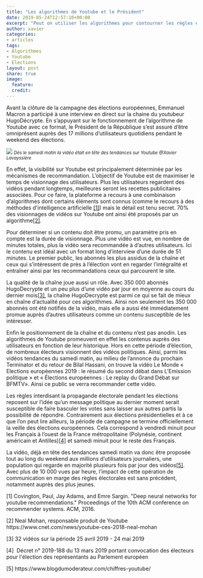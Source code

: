 ```yaml
---
title: "Les algorithmes de Youtube et le Président"
date: 2019-05-24T12:57:10+00:00
excerpt: "Peut on utiliser les algorithmes pour contourner les règles électorales?"
author: xavier
categories:
- articles
tags:
- Algorithmes
- Youtube
- Elections
layout: post
share: true
image:
  feature: 
  credit: 
---
```

Avant la clôture de la campagne des élections européennes, Emmanuel Macron a participé à une interview en direct sur la chaine du youtubeur HugoDécrypte. En s’appuyant sur le fonctionnement de l’algorithme de Youtube avec ce format, le Président de la République s’est assuré d’être omniprésent auprès des 17 millions d’utilisateurs quotidiens pendant le weekend des élections. 

<img class="center-image" src="{{ site.url }}/images/meme-et-president.png">
<small><i>Dès le samedi matin la vidéo était en tête des tendances sur Youtube @Xavier Lavayssière</i></small>

En effet, la visibilité sur Youtube est principalement déterminée par les mécanismes de recommandation. L’objectif de Youtube est de maximiser le temps de visionnage des utilisateurs. Plus les utilisateurs regardent des vidéos pendant longtemps, meilleures seront les recettes publicitaires associées. Pour ce faire, la plateforme a recours à une combinaison d’algorithmes dont certains éléments sont connus (comme le recours à des méthodes d'intelligence artificielle [[1]](#ref1)) mais le détail est tenu secret. 70% des visionnages de vidéos sur Youtube ont ainsi été proposés par un algorithme[[2]](#ref2).

Pour déterminer si un contenu doit être promu, un paramètre pris en compte est la durée de visionnage. Plus une vidéo est vue, en nombre de minutes totales, plus la vidéo sera recommandée à d’autres utilisateurs. Ici le contenu est idéal avec un format long d’interview d’une durée de 51 minutes. Le premier public, les abonnés les plus assidus de la chaîne et ceux qui s’intéressent de près à l’élection vont en regarder l’intégralité et entraîner ainsi par les recommandations ceux qui parcourent le site. 

La qualité de la chaîne joue aussi un rôle. Avec 350 000 abonnés  HugoDecrypte et un peu plus d’une vidéo par jour en moyenne au cours du dernier mois[[3]](#ref3), la chaîne HugoDecrypte est parmi ce qui se fait de mieux en chaîne d’actualité pour ces algorithmes. Ainsi non seulement les 350 000 abonnés ont été notifiés de la vidéo, mais elle a aussi été immédiatement promue auprès d’autres utilisateurs comme un contenu susceptible de les intéresser. 

Enfin le positionnement de la chaîne et du contenu n’est pas anodin. Les algorithmes de Youtube promeuvent en effet les contenus auprès des utilisateurs en fonction de leur historique. Hors en cette période d’élection, de nombreux électeurs visionnent des vidéos politiques. Ainsi, parmi les vidéos tendances du samedi matin, au milieu de l’annonce du prochain Terminator et du retour de Bilal Hassani, on trouve la vidéo Le Monde « Elections européennes 2019 : le résumé du second débat dans L’Emission politique » et « Élections européennes : Le replay du Grand Débat sur BFMTV». Ainsi ce public se verra recommander cette vidéo.

Les règles interdisant la propagande électorale pendant les élections reposent sur l’idée qu’un message politique au dernier moment serait susceptible de faire basculer les votes sans laisser aux autres partis la possibilité de répondre. Contrairement aux élections présidentielles et à ce que l’on peut lire ailleurs, la période de campagne se termine officiellement la veille des élections européennes. Cela correspond à vendredi minuit pour les Français à l’ouest de la France métropolitaine (Polynésie, continent américain et Antilles)[[4]](#ref4) et samedi minuit pour le reste des Français. 

La vidéo, déjà en tête des tendances samedi matin va donc être proposée tout au long du weekend aux millions d’utilisateurs journaliers, une population qui regarde en majorité plusieurs fois par jour des vidéos[[5]](#ref5). Avec plus de 10 000 vues par heure, l’impact de cette opération de communication en marge des règles électorales est sans précédent, notamment auprès des plus jeunes.

<p id="ref1">[1]&nbsp;Covington, Paul, Jay Adams, and Emre Sargin. &quot;Deep neural networks for youtube recommendations.&quot; Proceedings of the 10th ACM conference on recommender systems. ACM, 2016.</p>
<p id="ref2">[2]&nbsp;Neal Mohan, responsable produit de Youtube https://www.cnet.com/news/youtube-ces-2018-neal-mohan</p>
<p id="ref2">[3]&nbsp;32 vid&eacute;os sur la p&eacute;riode 25 avril 2019 - 24 mai 2019</p>
<p if="ref4">[4]&nbsp; D&eacute;cret n&deg; 2019-188 du 13 mars 2019 portant convocation des &eacute;lecteurs pour l&#39;&eacute;lection des repr&eacute;sentants au Parlement europ&eacute;en </p>
<p id="ref5">[5]&nbsp;https://www.blogdumoderateur.com/chiffres-youtube/</p>